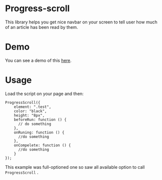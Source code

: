 
# Progress-scroll
This library helps you get nice navbar on your screen to tell user how much of an article has been read by them.

# Demo 
You can see a demo of this [here](https://hosein2398.github.io/progress-scroll/).

# Usage
Load the script on your page and then:
```JS
ProgressScroll({
    element: ".test",
    color: "black",
    height: "8px",
    beforeRun: function () {
      // do something
    },
    onRuning: function () {
      //do something
    },
    onCompelete: function () {
      //do something
    }
});

```
This example was full-optioned one so saw all available option to call `ProgressScroll` .
